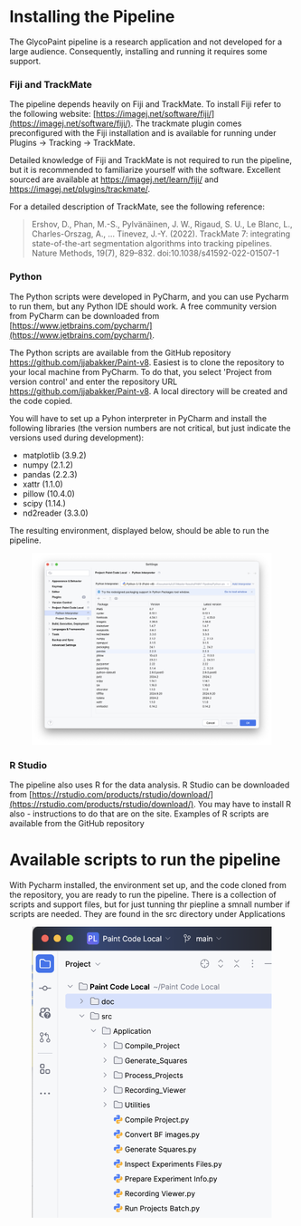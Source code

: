 
# Installing the Pipeline

The GlycoPaint pipeline is a research application and not developed for a large audience. Consequently, installing and running it requires some support.

### Fiji and TrackMate
The pipeline depends heavily on Fiji and TrackMate. To install Fiji refer to the following website: [https://imagej.net/software/fiji/](https://imagej.net/software/fiji/).
The trackmate plugin comes preconfigured with the Fiji installation and is available for running under Plugins -> Tracking -> TrackMate.

Detailed knowledge of Fiji and TrackMate is not required to run the pipeline, but it is recommended to familiarize yourself with the software. Excellent sourced are available at https://imagej.net/learn/fiji/ and https://imagej.net/plugins/trackmate/. 

For a detailed description of TrackMate, see the following reference:

> Ershov, D., Phan, M.-S., Pylvänäinen, J. W., Rigaud, S. U., Le Blanc, L., Charles-Orszag, A., … Tinevez, J.-Y. (2022).
TrackMate 7: integrating state-of-the-art segmentation algorithms into tracking pipelines. Nature Methods, 19(7),
829–832. doi:10.1038/s41592-022-01507-1

### Python
The Python scripts were developed in PyCharm, and you can use Pycharm to run them, but any Python IDE should work. A free community version from PyCharm can be downloaded from [https://www.jetbrains.com/pycharm/](https://www.jetbrains.com/pycharm/).

The Python scripts are available from the GitHub repository https://github.com/jjabakker/Paint-v8. Easiest is to clone the repository to your local machine from PyCharm. To do that, you select 'Project from version control' and enter the repository URL https://github.com/jjabakker/Paint-v8. A local directory will be created and the code copied. 

You will have to set up a Pyhon interpreter in PyCharm and install the following libraries (the version numbers are not critical, but just indicate the versions used during development):

- matplotlib (3.9.2)
- numpy (2.1.2)
- pandas (2.2.3)
- xattr (1.1.0)
- pillow (10.4.0)
- scipy (1.14.)
- nd2reader (3.3.0)

The resulting environment, displayed below, should be able to run the pipeline.

<figure style="text-align: center;">
  <img src="Images/pycharm_environment.png" >
</figure>

### R Studio
The pipeline also uses R for the data analysis. R Studio can be downloaded from [https://rstudio.com/products/rstudio/download/](https://rstudio.com/products/rstudio/download/). You may have to install R also - instructions to do that are on the site. Examples of R scripts are available from the GitHub repository


# Available scripts to run the pipeline

With Pycharm installed, the environment set up, and the code cloned from the repository, you are ready to run the pipeline. There is a collection of scripts and support files, but for just tunning thr piepline a smnall number if scripts are needed. They are found in the src directory under Applications

<figure style="text-align: center;">
  <img src="Images/python_scripts.png" >
</figure>